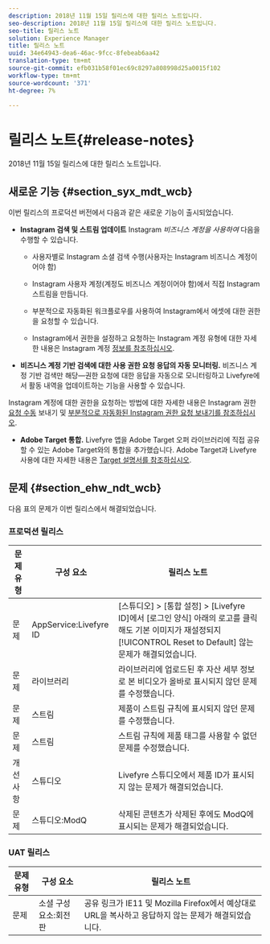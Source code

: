 ```yaml
---
description: 2018년 11월 15일 릴리스에 대한 릴리스 노트입니다.
seo-description: 2018년 11월 15일 릴리스에 대한 릴리스 노트입니다.
seo-title: 릴리스 노트
solution: Experience Manager
title: 릴리스 노트
uuid: 34e64943-dea6-46ac-9fcc-8febeab6aa42
translation-type: tm+mt
source-git-commit: efb031b58f01ec69c8297a808998d25a0015f102
workflow-type: tm+mt
source-wordcount: '371'
ht-degree: 7%

---
```



# 릴리스 노트{#release-notes}

2018년 11월 15일 릴리스에 대한 릴리스 노트입니다.

## 새로운 기능 {#section_syx_mdt_wcb}

이번 릴리스의 프로덕션 버전에서 다음과 같은 새로운 기능이 출시되었습니다.

* **Instagram 검색 및 스트림 업데이트** Instagram *비즈니스 계정을 사용하여* 다음을 수행할 수 있습니다.

   * 사용자별로 Instagram 소셜 검색 수행(사용자는 Instagram 비즈니스 계정이어야 함)

   * Instagram 사용자 계정(계정도 비즈니스 계정이어야 함)에서 직접 Instagram 스트림을 만듭니다.

   * 부분적으로 자동화된 워크플로우를 사용하여 Instagram에서 에셋에 대한 권한을 요청할 수 있습니다.

   * Instagram에서 권한을 설정하고 요청하는 Instagram 계정 유형에 대한 자세한 내용은 Instagram 계정 [정보를 참조하십시오](/help/using/c-users-creating-accounts-with-studio-access/t-configure-social-accout-instagram/c-about-instagram-accounts.md).

* **비즈니스 계정 기반 검색에 대한 사용 권한 요청 응답의 자동 모니터링.** 비즈니스 계정 기반 검색만 해당—권한 요청에 대한 응답을 자동으로 모니터링하고 Livefyre에서 활동 내역을 업데이트하는 기능을 사용할 수 있습니다.

Instagram 계정에 대한 권한을 요청하는 방법에 대한 자세한 내용은 Instagram 권한 [요청 수동](/help/using/c-how-requesting-rights-works/c-send-instagram-manual-rights-request.md) 보내기 및 [부분적으로 자동화된 Instagram 권한 요청 보내기를 참조하십시오](/help/using/c-how-requesting-rights-works/c-send-an-instagram-rights-request-from-the-library.md).

* **Adobe Target 통합.** Livefyre 앱을 Adobe Target 오퍼 라이브러리에 직접 공유할 수 있는 Adobe Target와의 통합을 추가했습니다. Adobe Target과 Livefyre 사용에 대한 자세한 내용은 [Target 설명서를 참조하십시오](hhttps://docs.adobe.com/content/help/en/livefyre/using/library/livefyre-target.html).

## 문제 {#section_ehw_ndt_wcb}

다음 표의 문제가 이번 릴리스에서 해결되었습니다.

### 프로덕션 릴리스

| 문제 유형 | 구성 요소 | 릴리스 노트 |
|--- |--- |--- |
| 문제 | AppService:Livefyre ID | [스튜디오] > [통합 설정] > [Livefyre ID]에서 [로그인 양식] 아래의 로고를 클릭해도 기본 이미지가 재설정되지 [!UICONTROL Reset to Default] 않는 문제가 해결되었습니다. |
| 문제 | 라이브러리 | 라이브러리에 업로드된 후 자산 세부 정보로 본 비디오가 올바로 표시되지 않던 문제를 수정했습니다. |
| 문제 | 스트림 | 제품이 스트림 규칙에 표시되지 않던 문제를 수정했습니다. |
| 문제 | 스트림 | 스트림 규칙에 제품 태그를 사용할 수 없던 문제를 수정했습니다. |
| 개선 사항 | 스튜디오 | Livefyre 스튜디오에서 제품 ID가 표시되지 않는 문제가 해결되었습니다. |
| 문제 | 스튜디오:ModQ | 삭제된 콘텐츠가 삭제된 후에도 ModQ에 표시되는 문제가 해결되었습니다. |

### UAT 릴리스

| **문제 유형** | **구성 요소** | **릴리스 노트** |
|---|---|---|
| 문제 | 소셜 구성 요소:회전판 | 공유 링크가 IE11 및 Mozilla Firefox에서 예상대로 URL을 복사하고 응답하지 않는 문제가 해결되었습니다. |